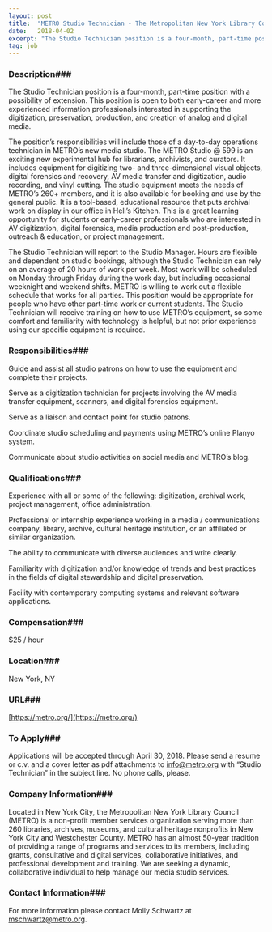 ```yaml
---
layout: post
title:  "METRO Studio Technician - The Metropolitan New York Library Council (METRO)"
date:   2018-04-02
excerpt: "The Studio Technician position is a four-month, part-time position with a possibility of extension. This position is open to both early-career and more experienced information professionals interested in supporting the digitization, preservation, production, and creation of analog and digital media. The position’s responsibilities will include those of a day-to-day operations..."
tag: job
---
```


### Description###

The Studio Technician position is a four-month, part-time position with a possibility of extension. This position is open to both early-career and more experienced information professionals interested in supporting the digitization, preservation, production, and creation of analog and digital media.

The position’s responsibilities will include those of a day-to-day operations technician in METRO’s new media studio. The METRO Studio @ 599 is an exciting new experimental hub for librarians, archivists, and curators. It includes equipment for digitizing two- and three-dimensional visual objects, digital forensics and recovery, AV media transfer and digitization, audio recording, and vinyl cutting. The studio equipment meets the needs of METRO’s 260+ members, and it is also available for booking and use by the general public. It is a tool-based, educational resource that puts archival work on display in our office in Hell’s Kitchen. This is a great learning opportunity for students or early-career professionals who are interested in AV digitization, digital forensics, media production and post-production, outreach & education, or project management.

The Studio Technician will report to the Studio Manager. Hours are flexible and dependent on studio bookings, although the Studio Technician can rely on an average of 20 hours of work per week. Most work will be scheduled on Monday through Friday during the work day, but including occasional weeknight and weekend shifts. METRO is willing to work out a flexible schedule that works for all parties. This position would be appropriate for people who have other part-time work or current students. The Studio Technician will receive training on how to use METRO’s equipment, so some comfort and familiarity with technology is helpful, but not prior experience using our specific equipment is required.



### Responsibilities###

Guide and assist all studio patrons on how to use the equipment and complete their projects.

Serve as a digitization technician for projects involving the AV media transfer equipment, scanners, and digital forensics equipment.

Serve as a liaison and contact point for studio patrons.

Coordinate studio scheduling and payments using METRO’s online Planyo system.

Communicate about studio activities on social media and METRO’s blog.



### Qualifications###

Experience with all or some of the following: digitization, archival work, project management, office administration.

Professional or internship experience working in a media / communications company, library, archive, cultural heritage institution, or an affiliated or similar organization.

The ability to communicate with diverse audiences and write clearly.

Familiarity with digitization and/or knowledge of trends and best practices in the fields of digital stewardship and digital preservation.

Facility with contemporary computing systems and relevant software applications.



### Compensation###

$25 / hour


### Location###

New York, NY


### URL###

[https://metro.org/](https://metro.org/)

### To Apply###

Applications will be accepted through April 30, 2018. Please send a resume or c.v. and a cover letter as pdf attachments to info@metro.org with “Studio Technician” in the subject line. No phone calls, please.


### Company Information###

Located in New York City, the Metropolitan New York Library Council (METRO) is a non-profit member services organization serving more than 260 libraries, archives, museums, and cultural heritage nonprofits in New York City and Westchester County. METRO has an almost 50-year tradition of providing a range of programs and services to its members, including grants, consultative and digital services, collaborative initiatives, and professional development and training. We are seeking a dynamic, collaborative individual to help manage our media studio services.


### Contact Information###

For more information please contact Molly Schwartz at mschwartz@metro.org.

